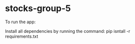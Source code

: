 # stocks-group-5

To run the app: 

Install all dependencies by running the command: pip isntall -r requirements.txt